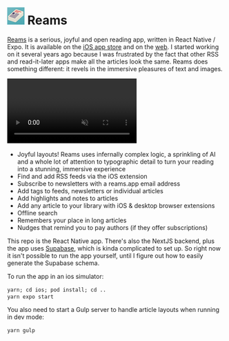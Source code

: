 # ![Reams logo](assets/images/icons/Apple/Icon-Small-40.png) Reams

[Reams](https://reams.app) is a serious, joyful and open reading app, written in React Native / Expo. It is available on the [iOS app store](https://apps.apple.com/de/app/reams/id1229027127?l=en) and on the [web](https://web.reams.app/). I started working on it several years ago because I was frustrated by the fact that other RSS and read-it-later apps make all the articles look the same. Reams does something different: it revels in the immersive pleasures of text and images.

<video src="https://user-images.githubusercontent.com/admbtlr/reams/assets/reams-720.mp4" controls="controls" muted="muted" style="max-width:730px;"></video>
  
- Joyful layouts! Reams uses infernally complex logic, a sprinkling of AI and a whole lot of attention to typographic detail to turn your reading into a stunning, immersive experience
- Find and add RSS feeds via the iOS extension
- Subscribe to newsletters with a reams.app email address
- Add tags to feeds, newsletters or individual articles
- Add highlights and notes to articles
- Add any article to your library with iOS & desktop browser extensions
- Offline search
- Remembers your place in long articles
- Nudges that remind you to pay authors (if they offer subscriptions)

This repo is the React Native app. There's also the NextJS backend, plus the app uses [Supabase](https://supabase.com), which is kinda complicated to set up. So right now it isn't possible to run the app yourself, until I figure out how to easily generate the Supabase schema.

To run the app in an ios simulator:

```
yarn; cd ios; pod install; cd ..
yarn expo start
```

You also need to start a Gulp server to handle article layouts when running in dev mode:

```
yarn gulp
```
